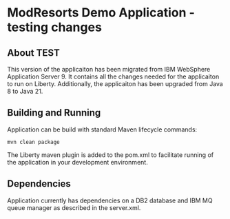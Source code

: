 # ModResorts Demo Application - testing changes

## About TEST
This version of the applicaiton has been migrated from IBM WebSphere Application Server 9. It contains all the changes needed for the applicaiton to run on Liberty.
Additionally, the applicaiton has been upgraded from Java 8 to Java 21.

## Building and Running
Application can be build with standard Maven lifecycle commands:

```
mvn clean package
```

The Liberty maven plugin is added to the pom.xml to facilitate running of the application in your development environment.

## Dependencies
Application currently has dependencies on a DB2 database and IBM MQ queue manager as described in the server.xml.

